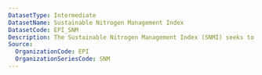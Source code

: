 ```yaml
---
DatasetType: Intermediate
DatasetName: Sustainable Nitrogen Management Index
DatasetCode: EPI_SNM
Description: The Sustainable Nitrogen Management Index (SNMI) seeks to balance efficient application of nitrogen fertilizer with maximum crop yields as a measure of the environmental performance of agricultural production. The 2024 EPI uses the SNMI as a proxy for agricultural drivers of environmental damage. A score of 100 indicates that a country is optimizing both crop yields and fertilizer application
Source:
  OrganizationCode: EPI
  OrganizationSeriesCode: SNM
---
```


